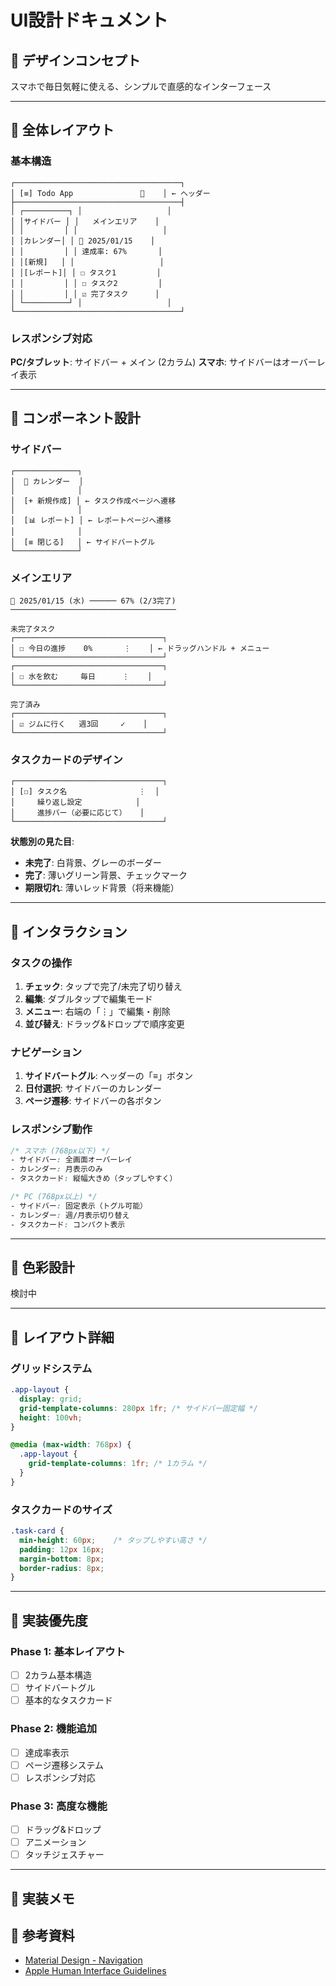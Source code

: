 # UI設計ドキュメント

## 🎨 デザインコンセプト
スマホで毎日気軽に使える、シンプルで直感的なインターフェース

---

## 📱 全体レイアウト

### 基本構造
```
┌─────────────────────────────────────┐
│ [≡] Todo App               📱    │ ← ヘッダー
├─────────────────────────────────────┤
│ ┌──────────┐ │                   │
│ │サイドバー │ │   メインエリア    │
│ │         │ │                   │
│ │カレンダー│ │ 📅 2025/01/15    │
│ │         │ │ 達成率: 67%       │
│ │[新規]   │ │                   │
│ │[レポート]│ │ ☐ タスク1         │
│ │         │ │ ☐ タスク2         │
│ │         │ │ ☑ 完了タスク      │
│ └──────────┘ │                   │
└─────────────────────────────────────┘
```

### レスポンシブ対応
**PC/タブレット**: サイドバー + メイン (2カラム)
**スマホ**: サイドバーはオーバーレイ表示

---

## 🔧 コンポーネント設計

### サイドバー
```
┌──────────────┐
│  📅 カレンダー  │
│              │
│  [+ 新規作成] │ ← タスク作成ページへ遷移
│              │
│  [📊 レポート] │ ← レポートページへ遷移
│              │
│  [≡ 閉じる]   │ ← サイドバートグル
└──────────────┘
```

### メインエリア
```
📅 2025/01/15 (水) ────── 67% (2/3完了)
─────────────────────────────────────

未完了タスク
┌─────────────────────────────────┐
│ ☐ 今日の進捗    0%       ⋮    │ ← ドラッグハンドル + メニュー
└─────────────────────────────────┘
┌─────────────────────────────────┐
│ ☐ 水を飲む     毎日      ⋮    │
└─────────────────────────────────┘

完了済み
┌─────────────────────────────────┐
│ ☑ ジムに行く   週3回     ✓    │
└─────────────────────────────────┘
```

### タスクカードのデザイン
```
┌─────────────────────────────────┐
│ [☐] タスク名                ⋮  │
│     繰り返し設定            │
│     進捗バー（必要に応じて）   │
└─────────────────────────────────┘
```

**状態別の見た目**:
- **未完了**: 白背景、グレーのボーダー
- **完了**: 薄いグリーン背景、チェックマーク
- **期限切れ**: 薄いレッド背景（将来機能）

---

## 🎯 インタラクション

### タスクの操作
1. **チェック**: タップで完了/未完了切り替え
2. **編集**: ダブルタップで編集モード
3. **メニュー**: 右端の「⋮」で編集・削除
4. **並び替え**: ドラッグ&ドロップで順序変更

### ナビゲーション
1. **サイドバートグル**: ヘッダーの「≡」ボタン
2. **日付選択**: サイドバーのカレンダー
3. **ページ遷移**: サイドバーの各ボタン

### レスポンシブ動作
```css
/* スマホ (768px以下) */
- サイドバー: 全画面オーバーレイ
- カレンダー: 月表示のみ
- タスクカード: 縦幅大きめ（タップしやすく）

/* PC (768px以上) */
- サイドバー: 固定表示（トグル可能）
- カレンダー: 週/月表示切り替え
- タスクカード: コンパクト表示
```

---

## 🎨 色彩設計

検討中

---

## 📐 レイアウト詳細

### グリッドシステム
```css
.app-layout {
  display: grid;
  grid-template-columns: 280px 1fr; /* サイドバー固定幅 */
  height: 100vh;
}

@media (max-width: 768px) {
  .app-layout {
    grid-template-columns: 1fr; /* 1カラム */
  }
}
```

### タスクカードのサイズ
```css
.task-card {
  min-height: 60px;    /* タップしやすい高さ */
  padding: 12px 16px;
  margin-bottom: 8px;
  border-radius: 8px;
}
```

---

## 🚀 実装優先度

### Phase 1: 基本レイアウト
- [ ] 2カラム基本構造
- [ ] サイドバートグル
- [ ] 基本的なタスクカード

### Phase 2: 機能追加
- [ ] 達成率表示
- [ ] ページ遷移システム
- [ ] レスポンシブ対応

### Phase 3: 高度な機能
- [ ] ドラッグ&ドロップ
- [ ] アニメーション
- [ ] タッチジェスチャー

---

## 📝 実装メモ
<!-- 実装中の気づきや変更点を記録 -->

## 🔗 参考資料
- [Material Design - Navigation](https://material.io/components/navigation-drawer)
- [Apple Human Interface Guidelines](https://developer.apple.com/design/human-interface-guidelines/)
```

